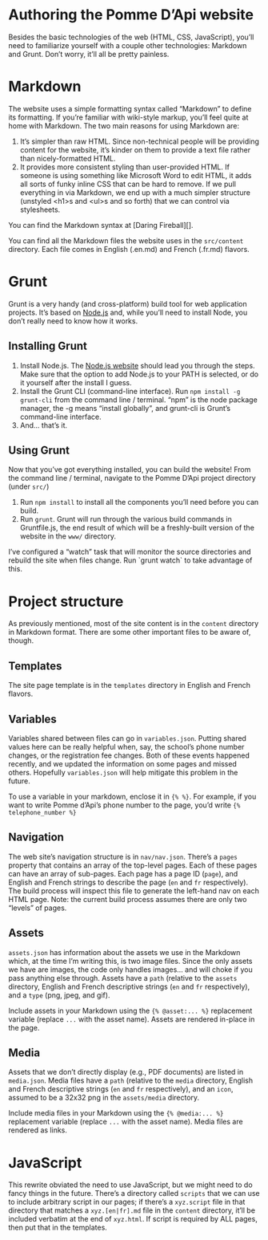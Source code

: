 Authoring the Pomme D’Api website
=================================

Besides the basic technologies of the web (HTML, CSS, JavaScript),
you’ll need to familiarize yourself with a couple other technologies:
Markdown and Grunt. Don’t worry, it’ll all be pretty painless.

Markdown
========

The website uses a simple formatting syntax called “Markdown” to define
its formatting. If you’re familiar with wiki-style markup, you’ll feel
quite at home with Markdown. The two main reasons for using Markdown
are:

1.  It’s simpler than raw HTML. Since non-technical people will be
    providing content for the website, it’s kinder on them to provide a
    text file rather than nicely-formatted HTML.
2.  It provides more consistent styling than user-provided HTML. If
    someone is using something like Microsoft Word to edit HTML, it adds
    all sorts of funky inline CSS that can be hard to remove. If we pull
    everything in via Markdown, we end up with a much simpler structure
    (unstyled \<h1\>s and \<ul\>s and so forth) that we can control via
    stylesheets.

</p>
You can find the Markdown syntax at [Daring Fireball][].

You can find all the Markdown files the website uses in the `src/content`
directory. Each file comes in English (.en.md) and French (.fr.md)
flavors.

Grunt
=====

Grunt is a very handy (and cross-platform) build tool for web
application projects. It’s based on [Node.js][] and, while you’ll need
to install Node, you don’t really need to know how it works.

Installing Grunt
----------------

1.  Install Node.js. The [Node.js website][] should lead you through the
    steps. Make sure that the option to add Node.js to your PATH is
    selected, or do it yourself after the install I guess.
2.  Install the Grunt CLI (command-line interface). Run
    `npm install -g grunt-cli` from the command line / terminal.
    “npm” is the node package manager, the -g means “install globally”,
    and grunt-cli is Grunt’s command-line interface.
3.  And… that’s it.

Using Grunt
-----------

Now that you’ve got everything installed, you can build the website!
From the command line / terminal, navigate to the Pomme D’Api project
directory (under `src/`)

1.  Run `npm install` to install all the components you’ll need
    before you can build.
2.  Run `grunt`. Grunt will run through the various build
    commands in Gruntfile.js, the end result of which will be a
    freshly-built version of the website in the `www/` directory.

</p>
I’ve configured a “watch” task that will monitor the source directories
and rebuild the site when files change. Run `grunt watch` to take
advantage of this.

Project structure
=================

As previously mentioned, most of the site content is in the `content`
directory in Markdown format. There are some other important files to be
aware of, though.

Templates
---------

The site page template is in the `templates` directory in English and
French flavors.

Variables
---------

Variables shared between files can go in `variables.json`. Putting
shared values here can be really helpful when, say, the school’s phone
number changes, or the registration fee changes. Both of these events
happened recently, and we updated the information on some pages and
missed others. Hopefully `variables.json` will help mitigate this
problem in the future.

To use a variable in your markdown, enclose it in `{% %}`. For example,
if you want to write Pomme d’Api’s phone number to the page, you’d write
`{% telephone_number %}`

Navigation
----------

The web site’s navigation structure is in `nav/nav.json`. There’s a
`pages` property that contains an array of the top-level pages. Each of
these pages can have an array of sub-pages. Each page has a page ID
(`page`), and English and French strings to describe the page (`en` and
`fr` respectively). The build process will inspect this file to generate
the left-hand nav on each HTML page. Note: the current build process
assumes there are only two “levels” of pages.

Assets
------

`assets.json` has information about the assets we use in the Markdown
which, at the time I’m writing this, is two image files. Since the only
assets we have are images, the code only handles images… and will choke
if you pass anything else through. Assets have a `path` (relative to the
`assets` directory, English and French descriptive strings (`en` and
`fr` respectively), and a `type` (png, jpeg, and gif).

Include assets in your Markdown using the `{% @asset:... %}` replacement
variable (replace `...` with the asset name). Assets are rendered
in-place in the page.

Media
-----

Assets that we don’t directly display (e.g., PDF documents) are listed
in `media.json`. Media files have a `path` (relative to the `media`
directory, English and French descriptive strings (`en` and `fr`
respectively), and an `icon`, assumed to be a 32x32 png in the
`assets/media` directory.

Include media files in your Markdown using the `{% @media:... %}`
replacement variable (replace `...` with the asset name). Media files
are rendered as links.

JavaScript
==========

This rewrite obviated the need to use JavaScript, but we might need to
do fancy things in the future. There’s a directory called `scripts` that
we can use to include arbitrary script in our pages; if there’s a
`xyz.script` file in that directory that matches a `xyz.[en|fr].md` file
in the `content` directory, it’ll be included verbatim at the end of
`xyz.html`. If script is required by ALL pages, then put that in the
templates.


  [Daring Fireball]: https://daringfireball.net/projects/markdown/syntax
  [Node.js]: http://nodejs.org
  [Node.js website]: http://nodejs.org/

